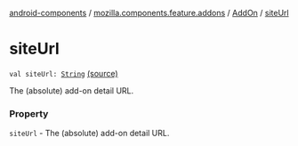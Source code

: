[android-components](../../index.md) / [mozilla.components.feature.addons](../index.md) / [AddOn](index.md) / [siteUrl](./site-url.md)

# siteUrl

`val siteUrl: `[`String`](https://kotlinlang.org/api/latest/jvm/stdlib/kotlin/-string/index.html) [(source)](https://github.com/mozilla-mobile/android-components/blob/master/components/feature/addons/src/main/java/mozilla/components/feature/addons/AddOn.kt#L49)

The (absolute) add-on detail URL.

### Property

`siteUrl` - The (absolute) add-on detail URL.